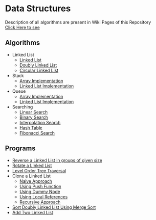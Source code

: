 # Data Structures
Description of all algorithms are present in Wiki Pages of this Repository
[Click Here to see](https://github.com/adichamoli/Data-Structures-in-C/wiki)

## Algorithms
- Linked List
    - [Linked List](https://github.com/adichamoli/Data-Structures-in-C/blob/master/Algorithms/01-LinkedList/001-LinkedList.c)
    - [Doubly Linked List](https://github.com/adichamoli/Data-Structures-in-C/blob/master/Algorithms/01-LinkedList/002-DoublyLinkedList.c)
    - [Circular Linked List](https://github.com/adichamoli/Data-Structures-in-C/blob/master/Algorithms/01-LinkedList/003-CircularLinkedList.c)
- Stack
    - [Array Implementation](https://github.com/adichamoli/Data-Structures-in-C/blob/master/Algorithms/02-Stack/001-StackArrayImplementation.c)
    - [Linked List Implementation](https://github.com/adichamoli/Data-Structures-in-C/blob/master/Algorithms/02-Stack/002-StackLinkedListImp.c)
- Queue
    - [Array Implementation](https://github.com/adichamoli/Data-Structures-in-C/blob/master/Algorithms/03-Queue/001-QueueArrayImp.c)
    - [Linked List Implementation](https://github.com/adichamoli/Data-Structures-in-C/blob/master/Algorithms/03-Queue/002-QueueLinkedListImp.c)
- Searching
    - [Linear Search](https://github.com/adichamoli/Data-Structures-in-C/blob/master/Algorithms/04-Searching/001-LinearSearch.c)
    - [Binary Search](https://github.com/adichamoli/Data-Structures-in-C/blob/master/Algorithms/04-Searching/002-BinarySearch.c)
    - [Interpolation Search](https://github.com/adichamoli/Data-Structures-in-C/blob/master/Algorithms/04-Searching/003-InterpolationSearch.c)
    - [Hash Table](https://github.com/adichamoli/Data-Structures-in-C/blob/master/Algorithms/04-Searching/004-HashTable.c)
    - [Fibonacci Search](https://github.com/adichamoli/Data-Structures-in-C/blob/master/Algorithms/04-Searching/005-FibonacciSearch.c)


## Programs
- [Reverse a Linked List in groups of given size](https://github.com/adichamoli/Data-Structures-in-C/blob/master/Programs/ReverseLinkedListGroups.c)
- [Rotate a Linked List](https://github.com/adichamoli/Data-Structures-in-C/blob/master/Programs/RotateALinkedList.c)
- [Level Order Tree Traversal](https://github.com/adichamoli/Data-Structures-in-C/blob/master/Programs/LevelOrderTraversal.c)
- Clone a Linked List
    - [Naive Approach](https://github.com/adichamoli/Data-Structures-in-C/blob/master/Programs/CloneLinkedList/001-CloneLinkedList-NaiveApproach.c)
    - [Using Push Function](https://github.com/adichamoli/Data-Structures-in-C/blob/master/Programs/CloneLinkedList/002-CloneLinkedList-UsingPush.c)
    - [Using Dummy Node](https://github.com/adichamoli/Data-Structures-in-C/blob/master/Programs/CloneLinkedList/003-CloneLinkedList-DummyNode.c)
    - [Using Local References](https://github.com/adichamoli/Data-Structures-in-C/blob/master/Programs/CloneLinkedList/004-CloneLinkedList-LocalRef.c)
    - [Recursive Approach](https://github.com/adichamoli/Data-Structures-in-C/blob/master/Programs/CloneLinkedList/005-CloneLinkedList-RecursiveApproach.c)
- [Sort Doubly Linked List Using Merge Sort](https://github.com/adichamoli/Data-Structures-in-C/blob/master/Programs/SortDoublyLinkedListMergeSort.c)
- [Add Two Linked List](https://github.com/adichamoli/Data-Structures-in-C/blob/master/Programs/AddTwoLinkedList.c)
